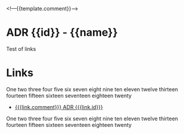 <!––{{template.comment}}––>

# ADR {{id}} - {{name}}

Test of links

# Links

One two three four five six seven 
eight nine ten eleven twelve thirteen 
fourteen fifteen sixteen seventeen
eighteen twenty

* [{{{link.comment}}} ADR {{{link.id}}}]({{{link.file}}})

One two three four five six seven 
eight nine ten eleven twelve thirteen 
fourteen fifteen sixteen seventeen
eighteen twenty

